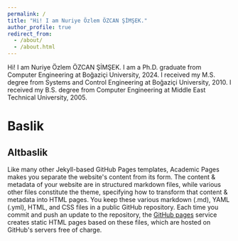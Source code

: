 ```yaml
---
permalink: /
title: "Hi! I am Nuriye Özlem ÖZCAN ŞİMŞEK."
author_profile: true
redirect_from: 
  - /about/
  - /about.html
---
```


Hi! I am Nuriye Özlem ÖZCAN ŞİMŞEK. 
I am a Ph.D. graduate from Computer Engineering at Boğaziçi University, 2024. 
I received my M.S. degree from Systems and Control Engineering at Boğaziçi University, 2010. 
I received my B.S. degree from Computer Engineering at Middle East Technical University, 2005.

Baslik
======

Altbaslik
------
Like many other Jekyll-based GitHub Pages templates, Academic Pages makes you separate the website's content from its form. The content & metadata of your website are in structured markdown files, while various other files constitute the theme, specifying how to transform that content & metadata into HTML pages. You keep these various markdown (.md), YAML (.yml), HTML, and CSS files in a public GitHub repository. Each time you commit and push an update to the repository, the [GitHub pages](https://pages.github.com/) service creates static HTML pages based on these files, which are hosted on GitHub's servers free of charge.
